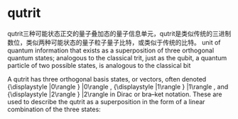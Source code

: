 # qutrit
qutrit三种可能状态正交的量子叠加态的量子信息单元，qutrit是类似传统的三进制数位，类似两种可能状态的量子粒子量子比特，或类似于传统的比特。
unit of quantum information that exists as a superposition of three orthogonal quantum states; analogous to the classical trit, just as 
the qubit, a quantum particle of two possible states, is analogous to the classical bit

A qutrit has three orthogonal basis states, or vectors, often denoted {\displaystyle |0\rangle } |0\rangle , {\displaystyle |1\rangle } |1\rangle , and {\displaystyle |2\rangle } |2\rangle  in Dirac or bra–ket notation. These are used to describe the qutrit as a superposition in the form of a linear combination of the three states:

